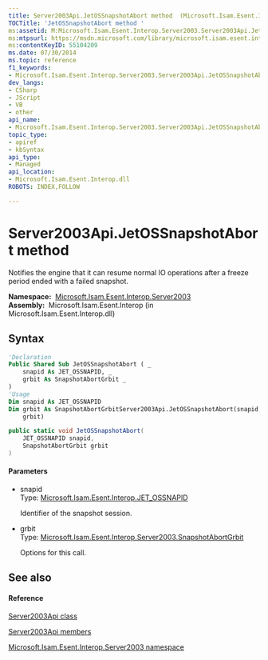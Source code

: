 ```yaml
---
title: Server2003Api.JetOSSnapshotAbort method  (Microsoft.Isam.Esent.Interop.Server2003)
TOCTitle: 'JetOSSnapshotAbort method '
ms:assetid: M:Microsoft.Isam.Esent.Interop.Server2003.Server2003Api.JetOSSnapshotAbort(Microsoft.Isam.Esent.Interop.JET_OSSNAPID,Microsoft.Isam.Esent.Interop.Server2003.SnapshotAbortGrbit)
ms:mtpsurl: https://msdn.microsoft.com/library/microsoft.isam.esent.interop.server2003.server2003api.jetossnapshotabort(v=EXCHG.10)
ms:contentKeyID: 55104209
ms.date: 07/30/2014
ms.topic: reference
f1_keywords:
- Microsoft.Isam.Esent.Interop.Server2003.Server2003Api.JetOSSnapshotAbort
dev_langs:
- CSharp
- JScript
- VB
- other
api_name: 
- Microsoft.Isam.Esent.Interop.Server2003.Server2003Api.JetOSSnapshotAbort
topic_type: 
- apiref
- kbSyntax
api_type: 
- Managed
api_location: 
- Microsoft.Isam.Esent.Interop.dll
ROBOTS: INDEX,FOLLOW

---
```


# Server2003Api.JetOSSnapshotAbort method

Notifies the engine that it can resume normal IO operations after a freeze period ended with a failed snapshot.

**Namespace:**  [Microsoft.Isam.Esent.Interop.Server2003](./microsoft.isam.esent.interop.server2003-namespace.md)  
**Assembly:**  Microsoft.Isam.Esent.Interop (in Microsoft.Isam.Esent.Interop.dll)

## Syntax

``` vb
'Declaration
Public Shared Sub JetOSSnapshotAbort ( _
    snapid As JET_OSSNAPID, _
    grbit As SnapshotAbortGrbit _
)
'Usage
Dim snapid As JET_OSSNAPID
Dim grbit As SnapshotAbortGrbitServer2003Api.JetOSSnapshotAbort(snapid, _
    grbit)
```

``` csharp
public static void JetOSSnapshotAbort(
    JET_OSSNAPID snapid,
    SnapshotAbortGrbit grbit
)
```

#### Parameters

  - snapid  
    Type: [Microsoft.Isam.Esent.Interop.JET_OSSNAPID](./jet-ossnapid-structure.md)  
    
    Identifier of the snapshot session.

<!-- end list -->

  - grbit  
    Type: [Microsoft.Isam.Esent.Interop.Server2003.SnapshotAbortGrbit](./snapshotabortgrbit-enumeration.md)  
    
    Options for this call.

## See also

#### Reference

[Server2003Api class](./server2003api-class.md)

[Server2003Api members](./server2003api-members.md)

[Microsoft.Isam.Esent.Interop.Server2003 namespace](./microsoft.isam.esent.interop.server2003-namespace.md)
